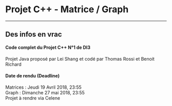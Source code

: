 Projet C++ - Matrice / Graph
===================
----------
Des infos en vrac
-------------
#### Code complet du Projet C++ N°1 de DI3
Projet Java proposé par Lei Shang et codé par Thomas Rossi et Benoit Richard

#### Date de rendu (Deadline)
Matrices : Jeudi 19 Avril 2018, 23:55<br />
Graph : Dimanche 27 mai 2018, 23:55<br />
Projet à rendre via Celene
